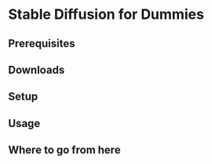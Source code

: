 # Stable Diffusion for Dummies

## Prerequisites

## Downloads

## Setup

## Usage

## Where to go from here
